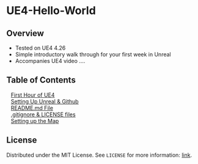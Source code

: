 # UE4-Hello-World

<!-- OVERVIEW -->
## Overview
* Tested on UE4 4.26
* Simple introductory walk through for your first week in Unreal
* Accompanies UE4 video ....

<!-- TOC -->
## Table of Contents
<kbd></kbd> &nbsp;&nbsp; [First Hour of UE4](first-hour/README.md#user-content-first-hour-in-ue4) <br>
<kbd></kbd> &nbsp;&nbsp; [Setting Up Unreal & Github](setting-up/README.md#user-content-setting-up-unreal--github)<br>
<kbd></kbd> &nbsp;&nbsp; [README.md File](readme/README.md#user-content-readmemd-file)<br>
<kbd></kbd> &nbsp;&nbsp; [.gitignore & LICENSE files](ignore-license/README.md#user-content-gitignore--license-files)<br>
<kbd></kbd> &nbsp;&nbsp; [Setting up the Map](setting-up/README.md#user-content-setting-up-unreal--github)<br>

<!-- LICENSE -->
## License

Distributed under the MIT License. See `LICENSE` for more information: [link](LICENSE).
